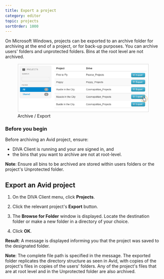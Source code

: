 ```yaml
---
title: Export a project
category: editor
topic: projects
sortOrder: 1000
---
```


On Microsoft Windows, projects can be exported to an archive folder for archiving at the end of a project, or for back-up purposes. You can archive users' folders and unprotected folders. Bins at the root level are not archived.

<figure>
  <img src="/images/v2/client/projects-list-client-export.png" alt="Project export"/>
  <figcaption>Archive / Export</figcaption>
</figure>

### Before you begin

Before archiving an Avid project, ensure:

- DIVA Client is running and your are signed in, and
- the bins that you want to archive are not at root-level.

<p class="note">
  <strong>Note</strong>:
  Ensure all bins to be archived are stored within users folders or the project's Unprotected folder.
</p>

## Export an Avid project

1. On the DIVA Client menu, click **Projects**.

2. Click the relevant project's <i class="fa fa-share-square-o"></i> <strong>Export</strong> button.

3. The **Browse for Folder** window is displayed. Locate the destination folder or make a new folder in a directory of your choice.

4. Click **OK**.

<p class="tip tip--result">
  <strong>Result</strong>:
  A message is displayed informing you that the project was saved to the designated folder.
</p>

<p class="note">
  <strong>Note</strong>:
  The complete file path is specified in the message. The exported folder replicates the directory structure as seen in Avid, with copies of the project's files in copies of the users' folders. Any of the project's files that are at root level and in the Unprotected folder are also archived.
</p>
